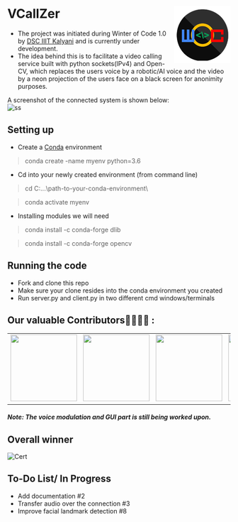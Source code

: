 # VCallZer <img align="right" src="https://github.com/DSC-IIIT-Kalyani/winter-of-code/blob/main/images/logos/logo3.png">

* The project was initiated during Winter of Code 1.0 by [DSC IIIT Kalyani](https://github.com/DSC-IIIT-Kalyani) and is currently under development.
* The idea behind this is to facilitate a video calling service built with python sockets(IPv4) and Open-CV, which replaces the users voice by a robotic/AI voice and the video by a neon projection of the users face on a black screen for anonimity purposes. 

A screenshot of the connected system is shown below:
<br/>![ss](https://github.com/akshitadixit/VCallZer/blob/main/temp/ss.jpeg)

## Setting up

* Create a [Conda](https://docs.conda.io/en/latest/miniconda.html) environment 
> conda create -name myenv python=3.6 
* Cd into your newly created environment (from command line)
> cd C:\...\path-to-your-conda-environment\

> conda activate myenv
* Installing modules we will need
> conda install -c conda-forge dlib

> conda install -c conda-forge opencv

## Running the code

* Fork and clone this repo
* Make sure your clone resides into the conda environment you created
* Run server.py and client.py in two different cmd windows/terminals

## Our valuable Contributors👩‍💻👨‍💻 :
| | | | | |
|:--:|:--:|:--:|:--:|:--:|
|<a href="https://github.com/akshitadixit"><img src="https://avatars.githubusercontent.com/u/56997545?v=4" height="150px" width="150px"></a>| <a href="https://github.com/akshitadixit"><img src="https://avatars.githubusercontent.com/u/56997545?v=4" height="150px" width="150px"></a>| <a href="https://github.com/akshitadixit"><img src="https://avatars.githubusercontent.com/u/56997545?v=4" height="150px" width="150px"></a>| <a href="https://github.com/akshitadixit"><img src="https://avatars.githubusercontent.com/u/56997545?v=4" height="150px" width="150px"></a>| <a href="https://github.com/akshitadixit"><img src="https://avatars.githubusercontent.com/u/56997545?v=4" height="150px" width="150px"></a>|

##### Note: The voice modulation and GUI part is still being worked upon.

## Overall winner
![Cert](https://github.com/akshitadixit/VCallZer/blob/main/temp/WoC.png) 

## To-Do List/ In Progress
* Add documentation #2
* Transfer audio over the connection #3
* Improve facial landmark detection #8 
